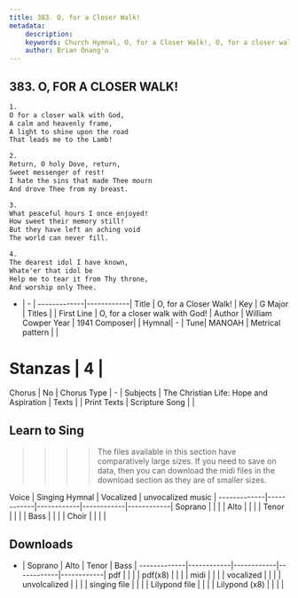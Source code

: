 ```yaml
---
title: 383. O, for a Closer Walk!
metadata:
    description: 
    keywords: Church Hymnal, O, for a Closer Walk!, O, for a closer walk with God!, 
    author: Brian Onang'o
---
```



## 383. O, FOR A CLOSER WALK!

```txt
1.
O for a closer walk with God,
A calm and heavenly frame,
A light to shine upon the road
That leads me to the Lamb!

2.
Return, O holy Dove, return,
Sweet messenger of rest!
I hate the sins that made Thee mourn
And drove Thee from my breast.

3.
What peaceful hours I once enjoyed!
How sweet their memory still!
But they have left an aching void
The world can never fill.

4.
The dearest idol I have known,
Whate'er that idol be
Help me to tear it from Thy throne,
And worship only Thee.
```

- |   -  |
-------------|------------|
Title | O, for a Closer Walk! |
Key | G Major |
Titles |  |
First Line | O, for a closer walk with God! |
Author | William Cowper
Year | 1941
Composer|  |
Hymnal|  - |
Tune| MANOAH |
Metrical pattern | |
# Stanzas | 4 |
Chorus | No |
Chorus Type | - |
Subjects | The Christian Life: Hope and Aspiration |
Texts |  |
Print Texts | 
Scripture Song |  |
  
## Learn to Sing

>>>> The files available in this section have comparatively large sizes. If you need to save on data, then you can download the midi files in the download section as they are of smaller sizes.

Voice |  Singing Hymnal | Vocalized | unvocalized music |
-------------|------------|------------|------------|------------|
Soprano | | | |
Alto | | | |
Tenor | | | |
Bass | | | |
Choir | | | |

## Downloads

- |  Soprano | Alto | Tenor | Bass |
-------------|------------|------------|------------|------------|
pdf | | | |
pdf(x8) | | | |
midi | | | |
vocalized | | | |
unvolcalized | | | |
singing file | | | |
Lilypond file | | | |
Lilypond (x8) | | | |
  